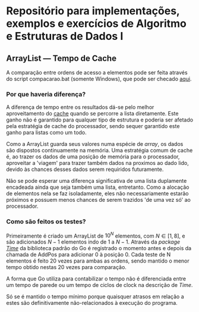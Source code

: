 # Repositório para implementações, exemplos e exercícios de Algoritmo e Estruturas de Dados I

## ArrayList — Tempo de Cache

A comparação entre ordens de acesso a elementos pode ser feita através do script compacarao.bat (somente Windows), que pode ser checado [aqui](https://github.com/Marcos7765/AEDI/blob/master/ArrayList/comparacao.bat).

### Por que haveria diferença?

A diferença de tempo entre os resultados dá-se pelo melhor aproveitamento do [cache](https://pt.wikipedia.org/wiki/Cache_do_processador) quando se percorre a lista diretamente. Este ganho não é garantido para qualquer tipo de estrutura e poderia ser afetado pela estratégia de cache do processador, sendo sequer garantido este ganho para listas como um todo.

Como a ArrayList guarda seus valores numa espécie de _array_, os dados são dispostos continuamente na memória. Uma estratégia comum de cache é, ao trazer os dados de uma posição de memória para o processador, aproveitar a 'viagem' para trazer também dados na proximos ao dado lido, devido às chances desses dados serem requiridos futuramente.

Não se pode esperar uma diferença significativa de uma lista duplamente encadeada ainda que seja também uma lista, entretanto. Como a alocação de elementos nela se faz isoladamente, eles não necessariamente estarão próximos e possuem menos chances de serem trazidos 'de uma vez só' ao processador.

### Como são feitos os testes?

Primeiramente é criado um ArrayList de $10^N$ elementos, com $N \in [1, 8]$, e são adicionados $N-1$ elementos indo de $1$ a $N-1$. Através da _package_ [_Time_](https://pkg.go.dev/time@go1.21.0) da biblioteca padrão do Go é registrado o momento antes e depois da chamada de AddPos para adicionar 0 à posição 0. Cada teste de N elementos é feito 20 vezes para ambas as ordens, sendo mantido o menor tempo obtido nestas 20 vezes para comparação.

A forma que Go utiliza para contabilizar o tempo não é diferenciada entre um tempo de parede ou um tempo de ciclos de clock na descrição de _Time_.

Só se é mantido o tempo mínimo porque quaisquer atrasos em relação a estes são definitivamente não-relacionados à execução do programa.
